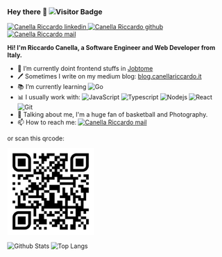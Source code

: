 ### Hey there 👋 ![Visitor Badge](https://visitor-badge.laobi.icu/badge?page_id=thecreazy.thecreazy)

<a href="https://www.linkedin.com/in/riccardocanella/" target="_blank">
  <img src="https://img.shields.io/badge/-Linkedin-blue?style=flat&logo=linkedin" title="Go To mail" alt="Canella Riccardo linkedin"/>
</a>
<a href="https://github.com/thecreazy">
   <img src="https://img.shields.io/badge/-Github-black?style=flat&logo=github" title="Go To mail" alt="Canella Riccardo github"/>
</a>
<a href="mailto:canella_riccardo@icloud.com">
   <img src="https://img.shields.io/badge/canella_riccardo@icloud.com-black?logo=icloud" title="Go To mail" alt="Canella Riccardo mail"/>
</a> 
<br />

**Hi! I'm Riccardo Canella, a Software Engineer and Web Developer from Italy.**

- 👷 I’m currently doint frontend stuffs in [Jobtome](http://weare.jobtome.com)
- 🖊️ Sometimes I write on my medium blog: [blog.canellariccardo.it](https://blog.canellariccardo.it)
- 📚 I’m currently learning  ![Go](https://img.shields.io/badge/-Go-black?style=flat&logo=go)
- 📊 I usually work with:
![JavaScript](https://img.shields.io/badge/-JavaScript-black?style=flat&logo=javascript)
![Typescript](https://img.shields.io/badge/-Typescript-black?style=flat&logo=typescript)
![Nodejs](https://img.shields.io/badge/-Nodejs-black?style=flat&logo=Node.js)
![React](https://img.shields.io/badge/-React-black?style=flat&logo=react)
![Git](https://img.shields.io/badge/-Git-black?style=flat&logo=git)
- 💬 Talking about me, I'm a huge fan of basketball and Photography.
- 📫 How to reach me: <a href="mailto:canella_riccardo@icloud.com" alt="Canella Riccardo mail">
  <img src="https://img.shields.io/badge/canella_riccardo@icloud.com-black?logo=icloud" title="Go To mail" alt="Canella Riccardo mail"/>
</a>

or scan this qrcode:

<img src="https://github.com/thecreazy/thecreazy/blob/main/qrcode.png" alt="contact qrcode" width="200"/>

![Github Stats](https://github-readme-stats.vercel.app/api?username=thecreazy&count_private=false&show_icons=true&include_all_commits=true&theme=tokyonight)
![Top Langs](https://github-readme-stats.vercel.app/api/top-langs/?username=thecreazy&layout=compact&hide=jupyter%20notebook,css&theme=chartreuse-dark&langs_count=9)

